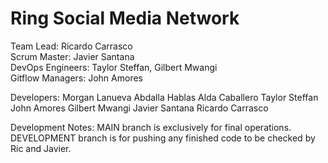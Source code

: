 # Ring Social Media Network

Team Lead: Ricardo Carrasco<br />
Scrum Master: Javier Santana<br />
DevOps Engineers: Taylor Steffan, Gilbert Mwangi<br />
Gitflow Managers: John Amores<br />

Developers:
Morgan Lanueva
Abdalla Hablas
Alda Caballero
Taylor Steffan
John Amores
Gilbert Mwangi
Javier Santana
Ricardo Carrasco

Development Notes:
MAIN branch is exclusively for final operations.
DEVELOPMENT branch is for pushing any finished code to be checked by Ric and Javier.
